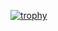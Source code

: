 
[![trophy](https://github-profile-trophy.vercel.app/?username=katsuaki-sasaki)](https://github.com/ryo-ma/github-profile-trophy)
